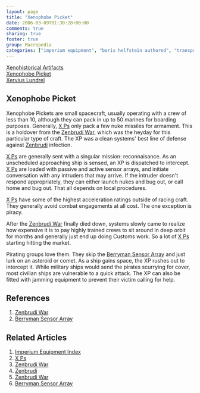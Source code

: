 ```yaml
---
layout: page
title: "Xenophobe Picket"
date: 2006-03-09T01:30:28+00:00
comments: true
sharing: true
footer: true
group: Macropedia
categories: ["imperium equipment", "boris helfstein authored", "transportation equipment"]
---
```


<div class='row'>
	<div class='col-md-4'><a href='/macropedia/xenohistorical-artifacts'>Xenohistorical Artifacts</a></div>
	<div class='col-md-4'><a href='/macropedia/xenophobe-picket'>Xenophobe Picket</a></div>
	<div class='col-md-4'><a href='/macropedia/xervius-lundrel'>Xervius Lundrel</a></div>
</div>


## Xenophobe Picket

Xenophobe Pickets are small spacecraft, usually operating with a crew of less than 10, although they can pack in up to 50 marines for boarding purposes. Generally, [X Ps](/macropedia/x-ps) only pack a few nuke missiles for armament. This is a holdover from the [Zenbrudi War](/macropedia/zenbrudi-war), which was the heyday for this particular type of craft. The XP was a clean systems' best line of defense against [Zenbrudi](/macropedia/zenbrudi) infection.

[X Ps](/macropedia/x-ps) are generally sent with a singular mission: reconnaisance. As an unscheduled approaching ship is sensed, an XP is dispatched to intercept. [X Ps](/macropedia/x-ps) are loaded with passive and active sensor arrays, and initiate conversation with any intruders that may arrive. If the intruder doesn't respond appropriately, they can either launch nukes and bug out, or call home and bug out. That all depends on local procedures. 

[X Ps](/macropedia/x-ps) have some of the highest acceleration ratings outside of racing craft. They generally avoid combat engagements at all cost. The one exception is piracy.

After the [Zenbrudi War](/macropedia/zenbrudi-war) finally died down, systems slowly came to realize how expensive it is to pay highly trained crews to sit around in deep orbit for months and generally just end up doing Customs work.  So a lot of [X Ps](/macropedia/x-ps) starting hitting the market. 

Pirating groups love them. They skip the [Berryman Sensor Array](/macropedia/berryman-sensor-array) and just lurk on an asteroid or comet. As a ship gains space, the XP rushes out to intercept it. While military ships would send the pirates scurrying for cover, most civilian ships are vulnerable to a quick attack. The XP can also be fitted with jamming equipment to prevent their victim calling for help.

## References
1. [Zenbrudi War](/macropedia/zenbrudi-war)
1. [Berryman Sensor Array](/macropedia/berryman-sensor-array)

## Related Articles

1. [Imperium Equipment Index](/macropedia/imperium-equipment-index)
2. [X Ps](/macropedia/x-ps)
3. [Zenbrudi War](/macropedia/zenbrudi-war)
4. [Zenbrudi](/macropedia/zenbrudi)
5. [Zenbrudi War](/macropedia/zenbrudi-war)
6. [Berryman Sensor Array](/macropedia/berryman-sensor-array)



  
